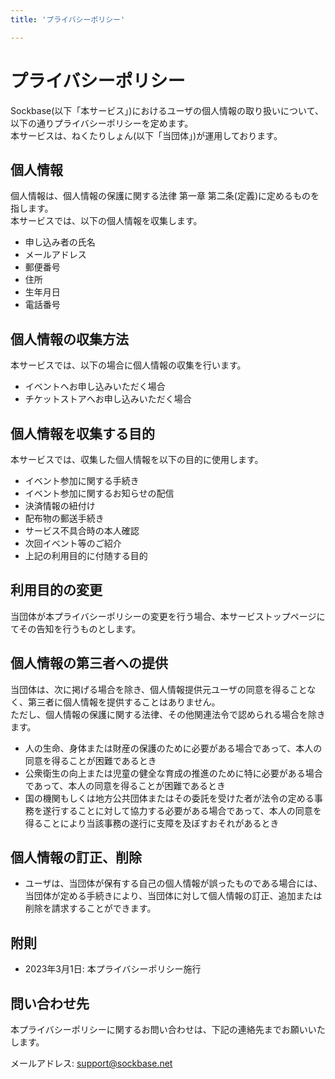 ```yaml
---
title: 'プライバシーポリシー'

---
```


# プライバシーポリシー

Sockbase(以下「本サービス」)におけるユーザの個人情報の取り扱いについて、以下の通りプライバシーポリシーを定めます。  
本サービスは、ねくたりしょん(以下「当団体」)が運用しております。

## 個人情報

個人情報は、個人情報の保護に関する法律 第一章 第二条(定義)に定めるものを指します。  
本サービスでは、以下の個人情報を収集します。

- 申し込み者の氏名
- メールアドレス
- 郵便番号
- 住所
- 生年月日
- 電話番号

## 個人情報の収集方法

本サービスでは、以下の場合に個人情報の収集を行います。

- イベントへお申し込みいただく場合
- チケットストアへお申し込みいただく場合

## 個人情報を収集する目的

本サービスでは、収集した個人情報を以下の目的に使用します。

- イベント参加に関する手続き
- イベント参加に関するお知らせの配信
- 決済情報の紐付け
- 配布物の郵送手続き
- サービス不具合時の本人確認
- 次回イベント等のご紹介
- 上記の利用目的に付随する目的

## 利用目的の変更

当団体が本プライバシーポリシーの変更を行う場合、本サービストップページにてその告知を行うものとします。

## 個人情報の第三者への提供

当団体は、次に掲げる場合を除き、個人情報提供元ユーザの同意を得ることなく、第三者に個人情報を提供することはありません。  
ただし、個人情報の保護に関する法律、その他関連法令で認められる場合を除きます。

- 人の生命、身体または財産の保護のために必要がある場合であって、本人の同意を得ることが困難であるとき
- 公衆衛生の向上または児童の健全な育成の推進のために特に必要がある場合であって、本人の同意を得ることが困難であるとき
- 国の機関もしくは地方公共団体またはその委託を受けた者が法令の定める事務を遂行することに対して協力する必要がある場合であって、本人の同意を得ることにより当該事務の遂行に支障を及ぼすおそれがあるとき

## 個人情報の訂正、削除

- ユーザは、当団体が保有する自己の個人情報が誤ったものである場合には、当団体が定める手続きにより、当団体に対して個人情報の訂正、追加または削除を請求することができます。

## 附則

- 2023年3月1日: 本プライバシーポリシー施行

## 問い合わせ先

本プライバシーポリシーに関するお問い合わせは、下記の連絡先までお願いいたします。

メールアドレス: [support@sockbase.net](mailto:support@sockbase.net)
